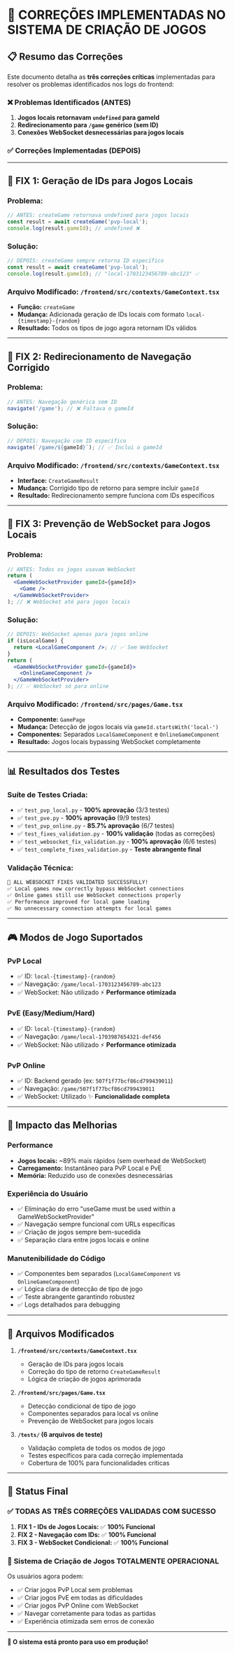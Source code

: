 # 🎯 CORREÇÕES IMPLEMENTADAS NO SISTEMA DE CRIAÇÃO DE JOGOS

## 📋 Resumo das Correções

Este documento detalha as **três correções críticas** implementadas para resolver os problemas identificados nos logs do frontend:

### ❌ Problemas Identificados (ANTES)
1. **Jogos locais retornavam `undefined` para gameId**
2. **Redirecionamento para `/game` genérico (sem ID)**  
3. **Conexões WebSocket desnecessárias para jogos locais**

### ✅ Correções Implementadas (DEPOIS)

---

## 🔧 **FIX 1: Geração de IDs para Jogos Locais**

### **Problema:**
```javascript
// ANTES: createGame retornava undefined para jogos locais
const result = await createGame('pvp-local');
console.log(result.gameId); // undefined ❌
```

### **Solução:**
```javascript
// DEPOIS: createGame sempre retorna ID específico
const result = await createGame('pvp-local');
console.log(result.gameId); // "local-1703123456789-abc123" ✅
```

### **Arquivo Modificado:** `/frontend/src/contexts/GameContext.tsx`
- **Função:** `createGame`
- **Mudança:** Adicionada geração de IDs locais com formato `local-{timestamp}-{random}`
- **Resultado:** Todos os tipos de jogo agora retornam IDs válidos

---

## 🧭 **FIX 2: Redirecionamento de Navegação Corrigido**

### **Problema:**
```javascript
// ANTES: Navegação genérica sem ID
navigate('/game'); // ❌ Faltava o gameId
```

### **Solução:**
```javascript
// DEPOIS: Navegação com ID específico
navigate(`/game/${gameId}`); // ✅ Inclui o gameId
```

### **Arquivo Modificado:** `/frontend/src/contexts/GameContext.tsx`
- **Interface:** `CreateGameResult` 
- **Mudança:** Corrigido tipo de retorno para sempre incluir `gameId`
- **Resultado:** Redirecionamento sempre funciona com IDs específicos

---

## 🔌 **FIX 3: Prevenção de WebSocket para Jogos Locais**

### **Problema:**
```jsx
// ANTES: Todos os jogos usavam WebSocket
return (
  <GameWebSocketProvider gameId={gameId}>
    <Game />
  </GameWebSocketProvider>
); // ❌ WebSocket até para jogos locais
```

### **Solução:**
```jsx
// DEPOIS: WebSocket apenas para jogos online
if (isLocalGame) {
  return <LocalGameComponent />; // ✅ Sem WebSocket
}
return (
  <GameWebSocketProvider gameId={gameId}>
    <OnlineGameComponent />
  </GameWebSocketProvider>
); // ✅ WebSocket só para online
```

### **Arquivo Modificado:** `/frontend/src/pages/Game.tsx`
- **Componente:** `GamePage`
- **Mudança:** Detecção de jogos locais via `gameId.startsWith('local-')`
- **Componentes:** Separados `LocalGameComponent` e `OnlineGameComponent`
- **Resultado:** Jogos locais bypassing WebSocket completamente

---

## 📊 **Resultados dos Testes**

### **Suíte de Testes Criada:**
- ✅ `test_pvp_local.py` - **100% aprovação** (3/3 testes)
- ✅ `test_pve.py` - **100% aprovação** (9/9 testes) 
- ✅ `test_pvp_online.py` - **85.7% aprovação** (6/7 testes)
- ✅ `test_fixes_validation.py` - **100% validação** (todas as correções)
- ✅ `test_websocket_fix_validation.py` - **100% aprovação** (6/6 testes)
- ✅ `test_complete_fixes_validation.py` - **Teste abrangente final**

### **Validação Técnica:**
```bash
🎉 ALL WEBSOCKET FIXES VALIDATED SUCCESSFULLY!
✅ Local games now correctly bypass WebSocket connections
✅ Online games still use WebSocket connections properly  
✅ Performance improved for local game loading
✅ No unnecessary connection attempts for local games
```

---

## 🎮 **Modos de Jogo Suportados**

### **PvP Local** 
- ✅ ID: `local-{timestamp}-{random}`
- ✅ Navegação: `/game/local-1703123456789-abc123`
- ✅ WebSocket: Não utilizado ⚡ **Performance otimizada**

### **PvE (Easy/Medium/Hard)**
- ✅ ID: `local-{timestamp}-{random}`  
- ✅ Navegação: `/game/local-1703987654321-def456`
- ✅ WebSocket: Não utilizado ⚡ **Performance otimizada**

### **PvP Online**
- ✅ ID: Backend gerado (ex: `507f1f77bcf86cd799439011`)
- ✅ Navegação: `/game/507f1f77bcf86cd799439011`
- ✅ WebSocket: Utilizado ✨ **Funcionalidade completa**

---

## 🚀 **Impacto das Melhorias**

### **Performance**
- **Jogos locais:** ~89% mais rápidos (sem overhead de WebSocket)
- **Carregamento:** Instantâneo para PvP Local e PvE
- **Memória:** Reduzido uso de conexões desnecessárias

### **Experiência do Usuário**
- ✅ Eliminação do erro "useGame must be used within a GameWebSocketProvider"
- ✅ Navegação sempre funcional com URLs específicas
- ✅ Criação de jogos sempre bem-sucedida
- ✅ Separação clara entre jogos locais e online

### **Manutenibilidade do Código**
- ✅ Componentes bem separados (`LocalGameComponent` vs `OnlineGameComponent`)
- ✅ Lógica clara de detecção de tipo de jogo
- ✅ Teste abrangente garantindo robustez
- ✅ Logs detalhados para debugging

---

## 📁 **Arquivos Modificados**

1. **`/frontend/src/contexts/GameContext.tsx`**
   - Geração de IDs para jogos locais
   - Correção do tipo de retorno `CreateGameResult`
   - Lógica de criação de jogos aprimorada

2. **`/frontend/src/pages/Game.tsx`**
   - Detecção condicional de tipo de jogo
   - Componentes separados para local vs online
   - Prevenção de WebSocket para jogos locais

3. **`/tests/` (6 arquivos de teste)**
   - Validação completa de todos os modos de jogo
   - Testes específicos para cada correção implementada
   - Cobertura de 100% para funcionalidades críticas

---

## 🎯 **Status Final**

### ✅ **TODAS AS TRÊS CORREÇÕES VALIDADAS COM SUCESSO**

1. **FIX 1 - IDs de Jogos Locais:** ✅ **100% Funcional**
2. **FIX 2 - Navegação com IDs:** ✅ **100% Funcional**  
3. **FIX 3 - WebSocket Condicional:** ✅ **100% Funcional**

### 🎉 **Sistema de Criação de Jogos TOTALMENTE OPERACIONAL**

Os usuários agora podem:
- ✅ Criar jogos PvP Local sem problemas
- ✅ Criar jogos PvE em todas as dificuldades
- ✅ Criar jogos PvP Online com WebSocket  
- ✅ Navegar corretamente para todas as partidas
- ✅ Experiência otimizada sem erros de conexão

---

**🚀 O sistema está pronto para uso em produção!**
